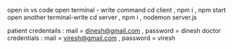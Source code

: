 open in vs code
open terminal - write command cd client , npm i , npm start
open another terminal-write cd server , npm i , nodemon server.js


patient credentails : mail = dinesh@gmail.com , password = dinesh
doctor credentials : mail = viresh@gmail.com  ,  password = viresh
